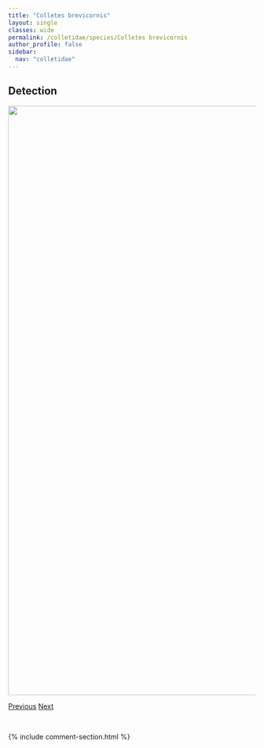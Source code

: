 ```yaml
---
title: "Colletes brevicornis"
layout: single
classes: wide
permalink: /colletidae/species/Colletes brevicornis
author_profile: false
sidebar:
  nav: "colletidae"
---
```


<h2>Detection</h2>

<a href="/ANBC/assets/figures/species/Colletes brevicornis/range-map.png">
<img src="/ANBC/assets/figures/species/Colletes brevicornis/range-map.png" height = "1200" width = "800">
</a>

<a href="/profiles/species/Chrysis cembricola" class="pagination--pager" title="PreviousName">Previous</a> <a href="/profiles/species/Crabronid wasp" class="pagination--pager" title="NextName">Next</a>

<p>&nbsp;</p>

{% include comment-section.html %}
